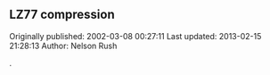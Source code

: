 ## LZ77 compression

Originally published: 2002-03-08 00:27:11
Last updated: 2013-02-15 21:28:13
Author: Nelson Rush

.